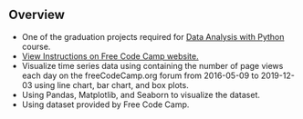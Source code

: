 ## Overview
- One of the graduation projects required for [Data Analysis with Python](https://www.freecodecamp.org/learn/data-analysis-with-python) course.
- [View Instructions on Free Code Camp website.](https://www.freecodecamp.org/learn/data-analysis-with-python/data-analysis-with-python-projects/page-view-time-series-visualizer)
- Visualize time series data using containing the number of page views each day on the freeCodeCamp.org forum from 2016-05-09 to 2019-12-03 using line chart, bar chart, and box plots.
- Using Pandas, Matplotlib, and Seaborn to visualize the dataset. 
- Using dataset provided by Free Code Camp.
